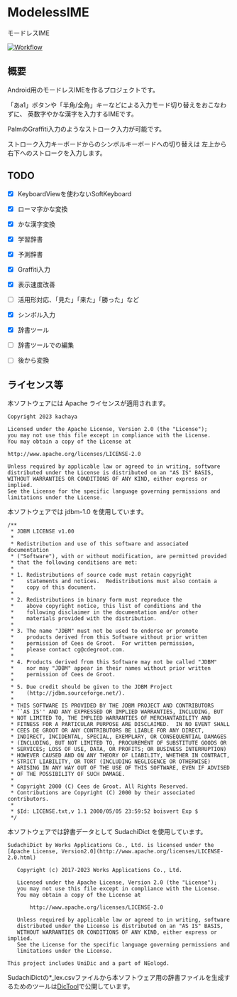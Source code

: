 # ModelessIME
モードレスIME

[![Workflow](https://github.com/kachaya/ModelessIME/actions/workflows/android.yml/badge.svg)](https://github.com/kachaya/ModelessIME/actions/workflows/android.yml)

## 概要
Android用のモードレスIMEを作るプロジェクトです。

「あa1」ボタンや「半角/全角」キーなどによる入力モード切り替えをおこなわずに、
英数字やかな漢字を入力するIMEです。

PalmのGraffiti入力のようなストローク入力が可能です。

ストローク入力キーボードからのシンボルキーボードへの切り替えは
左上から右下へのストロークを入力します。

## TODO
- [x] KeyboardViewを使わないSoftKeyboard
- [x] ローマ字かな変換
- [x] かな漢字変換
- [x] 学習辞書
- [x] 予測辞書
- [x] Graffiti入力
- [x] 表示速度改善
- [ ] 活用形対応、「見た」「来た」「勝った」など
- [x] シンボル入力
- [x] 辞書ツール
- [ ] 辞書ツールでの編集
- [ ] 後から変換


## ライセンス等
本ソフトウェアには Apache ライセンスが適用されます。
```
Copyright 2023 kachaya

Licensed under the Apache License, Version 2.0 (the "License");
you may not use this file except in compliance with the License.
You may obtain a copy of the License at

http://www.apache.org/licenses/LICENSE-2.0

Unless required by applicable law or agreed to in writing, software
distributed under the License is distributed on an "AS IS" BASIS,
WITHOUT WARRANTIES OR CONDITIONS OF ANY KIND, either express or implied.
See the License for the specific language governing permissions and
limitations under the License.
```

本ソフトウェアでは jdbm-1.0 を使用しています。
```
/**
 * JDBM LICENSE v1.00
 *
 * Redistribution and use of this software and associated documentation
 * ("Software"), with or without modification, are permitted provided
 * that the following conditions are met:
 *
 * 1. Redistributions of source code must retain copyright
 *    statements and notices.  Redistributions must also contain a
 *    copy of this document.
 *
 * 2. Redistributions in binary form must reproduce the
 *    above copyright notice, this list of conditions and the
 *    following disclaimer in the documentation and/or other
 *    materials provided with the distribution.
 *
 * 3. The name "JDBM" must not be used to endorse or promote
 *    products derived from this Software without prior written
 *    permission of Cees de Groot.  For written permission,
 *    please contact cg@cdegroot.com.
 *
 * 4. Products derived from this Software may not be called "JDBM"
 *    nor may "JDBM" appear in their names without prior written
 *    permission of Cees de Groot. 
 *
 * 5. Due credit should be given to the JDBM Project
 *    (http://jdbm.sourceforge.net/).
 *
 * THIS SOFTWARE IS PROVIDED BY THE JDBM PROJECT AND CONTRIBUTORS
 * ``AS IS'' AND ANY EXPRESSED OR IMPLIED WARRANTIES, INCLUDING, BUT
 * NOT LIMITED TO, THE IMPLIED WARRANTIES OF MERCHANTABILITY AND
 * FITNESS FOR A PARTICULAR PURPOSE ARE DISCLAIMED.  IN NO EVENT SHALL
 * CEES DE GROOT OR ANY CONTRIBUTORS BE LIABLE FOR ANY DIRECT,
 * INDIRECT, INCIDENTAL, SPECIAL, EXEMPLARY, OR CONSEQUENTIAL DAMAGES
 * (INCLUDING, BUT NOT LIMITED TO, PROCUREMENT OF SUBSTITUTE GOODS OR
 * SERVICES; LOSS OF USE, DATA, OR PROFITS; OR BUSINESS INTERRUPTION)
 * HOWEVER CAUSED AND ON ANY THEORY OF LIABILITY, WHETHER IN CONTRACT,
 * STRICT LIABILITY, OR TORT (INCLUDING NEGLIGENCE OR OTHERWISE)
 * ARISING IN ANY WAY OUT OF THE USE OF THIS SOFTWARE, EVEN IF ADVISED
 * OF THE POSSIBILITY OF SUCH DAMAGE.
 *
 * Copyright 2000 (C) Cees de Groot. All Rights Reserved.
 * Contributions are Copyright (C) 2000 by their associated contributors.
 *
 * $Id: LICENSE.txt,v 1.1 2000/05/05 23:59:52 boisvert Exp $
 */

```

本ソフトウェアでは辞書データとして SudachiDict を使用しています。
```text
SudachiDict by Works Applications Co., Ltd. is licensed under the [Apache License, Version2.0](http://www.apache.org/licenses/LICENSE-2.0.html)

   Copyright (c) 2017-2023 Works Applications Co., Ltd.

   Licensed under the Apache License, Version 2.0 (the "License");
   you may not use this file except in compliance with the License.
   You may obtain a copy of the License at

       http://www.apache.org/licenses/LICENSE-2.0

   Unless required by applicable law or agreed to in writing, software
   distributed under the License is distributed on an "AS IS" BASIS,
   WITHOUT WARRANTIES OR CONDITIONS OF ANY KIND, either express or implied.
   See the License for the specific language governing permissions and
   limitations under the License.

This project includes UniDic and a part of NEologd.
```
SudachiDictの*_lex.csvファイルから本ソフトウェア用の辞書ファイルを生成するためのツールは[DicTool](https://github.com/kachaya/DicTool)で公開しています。
